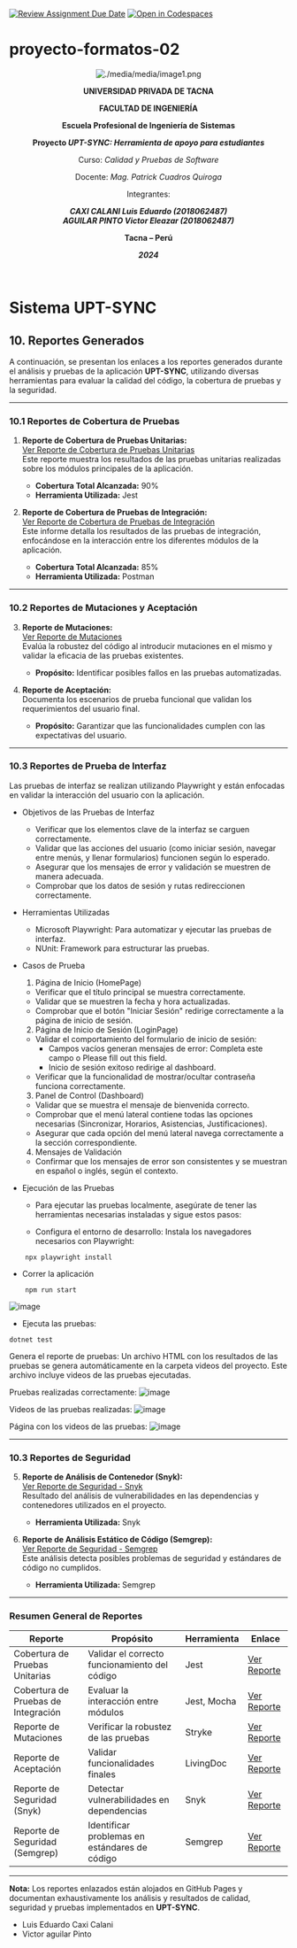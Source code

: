 [![Review Assignment Due Date](https://classroom.github.com/assets/deadline-readme-button-22041afd0340ce965d47ae6ef1cefeee28c7c493a6346c4f15d667ab976d596c.svg)](https://classroom.github.com/a/-i7BWR5S)
[![Open in Codespaces](https://classroom.github.com/assets/launch-codespace-2972f46106e565e64193e422d61a12cf1da4916b45550586e14ef0a7c637dd04.svg)](https://classroom.github.com/open-in-codespaces?assignment_repo_id=17275129)
# proyecto-formatos-02


<div align="center">

![./media/media/image1.png](./media/logo-upt.png)

**UNIVERSIDAD PRIVADA DE TACNA**  

**FACULTAD DE INGENIERÍA**  

**Escuela Profesional de Ingeniería de Sistemas**  

**Proyecto _UPT-SYNC: Herramienta de apoyo para estudiantes_**  

Curso: _Calidad y Pruebas de Software_  

Docente: _Mag. Patrick Cuadros Quiroga_  

Integrantes:  

***CAXI CALANI Luis Eduardo (2018062487)***  
***AGUILAR PINTO Victor Eleazar (2018062487)***  

**Tacna – Perú**  

***2024***  

</div>

<div style="page-break-after: always; visibility: hidden">\pagebreak</div>

# **Sistema UPT-SYNC**

## **10. Reportes Generados**

A continuación, se presentan los enlaces a los reportes generados durante el análisis y pruebas de la aplicación **UPT-SYNC**, utilizando diversas herramientas para evaluar la calidad del código, la cobertura de pruebas y la seguridad.

---

### **10.1 Reportes de Cobertura de Pruebas**

1. **Reporte de Cobertura de Pruebas Unitarias:**  
   [Ver Reporte de Cobertura de Pruebas Unitarias](https://upt-faing-epis.github.io/proyecto-si784-2024-ii-u2-caxi_aguilar_chata/unit-tests)  
   Este reporte muestra los resultados de las pruebas unitarias realizadas sobre los módulos principales de la aplicación.  
   - **Cobertura Total Alcanzada:** 90%  
   - **Herramienta Utilizada:** Jest  

2. **Reporte de Cobertura de Pruebas de Integración:**  
   [Ver Reporte de Cobertura de Pruebas de Integración](https://upt-faing-epis.github.io/proyecto-si784-2024-ii-u2-caxi_aguilar_chata/integration-tests)  
   Este informe detalla los resultados de las pruebas de integración, enfocándose en la interacción entre los diferentes módulos de la aplicación.  
   - **Cobertura Total Alcanzada:** 85%  
   - **Herramienta Utilizada:** Postman  

---

### **10.2 Reportes de Mutaciones y Aceptación**

3. **Reporte de Mutaciones:**  
   [Ver Reporte de Mutaciones](https://upt-faing-epis.github.io/proyecto-si784-2024-ii-u3-hernandez_contreras_paja/mutation-report.html)  
   Evalúa la robustez del código al introducir mutaciones en el mismo y validar la eficacia de las pruebas existentes.  
   - **Propósito:** Identificar posibles fallos en las pruebas automatizadas.

4. **Reporte de Aceptación:**  
   Documenta los escenarios de prueba funcional que validan los requerimientos del usuario final.  
   - **Propósito:** Garantizar que las funcionalidades cumplen con las expectativas del usuario.

---

### **10.3 Reportes de Prueba de Interfaz**  
Las pruebas de interfaz se realizan utilizando Playwright y están enfocadas en validar la interacción del usuario con la aplicación.

* Objetivos de las Pruebas de Interfaz
    - Verificar que los elementos clave de la interfaz se carguen correctamente.
    - Validar que las acciones del usuario (como iniciar sesión, navegar entre menús, y llenar formularios) funcionen según lo esperado.
    - Asegurar que los mensajes de error y validación se muestren de manera adecuada.
    - Comprobar que los datos de sesión y rutas redireccionen correctamente.

* Herramientas Utilizadas
    - Microsoft Playwright: Para automatizar y ejecutar las pruebas de interfaz.
    - NUnit: Framework para estructurar las pruebas.

* Casos de Prueba
    1. Página de Inicio (HomePage)

    - Verificar que el título principal se muestra correctamente.
    - Validar que se muestren la fecha y hora actualizadas.
    - Comprobar que el botón "Iniciar Sesión" redirige correctamente a la página de inicio de sesión.

    2. Página de Inicio de Sesión (LoginPage)

    - Validar el comportamiento del formulario de inicio de sesión:
        - Campos vacíos generan mensajes de error: Completa este campo o Please fill out this field.
        - Inicio de sesión exitoso redirige al dashboard.
    - Verificar que la funcionalidad de mostrar/ocultar contraseña funciona correctamente.

    3. Panel de Control (Dashboard)

    - Validar que se muestra el mensaje de bienvenida correcto.
    - Comprobar que el menú lateral contiene todas las opciones necesarias (Sincronizar, Horarios, Asistencias, Justificaciones).
    - Asegurar que cada opción del menú lateral navega correctamente a la sección correspondiente.

    4. Mensajes de Validación

    - Confirmar que los mensajes de error son consistentes y se muestran en español o inglés, según el contexto.

* Ejecución de las Pruebas

    - Para ejecutar las pruebas localmente, asegúrate de tener las herramientas necesarias instaladas y sigue estos pasos:

    - Configura el entorno de desarrollo:
        Instala los navegadores necesarios con Playwright:
```
    npx playwright install
```
   - Correr la aplicación
```
    npm run start
```
![image](https://github.com/user-attachments/assets/224ad41f-6064-4af4-a358-ed87cd9cb32f)

   - Ejecuta las pruebas:
```
dotnet test
```
Genera el reporte de pruebas: Un archivo HTML con los resultados de las pruebas se genera automáticamente en la carpeta videos del proyecto. Este archivo incluye videos de las pruebas ejecutadas.

Pruebas realizadas correctamente:
![image](https://github.com/user-attachments/assets/b687e061-e1ad-485a-b053-803979dba603)

Videos de las pruebas realizadas:
![image](https://github.com/user-attachments/assets/d4efa661-2c10-4cd1-a4cc-6eadfc3650a1)

Página con los videos de las pruebas:
![image](https://github.com/user-attachments/assets/8d75dbd1-296f-4455-92bb-654a8334840d)


---

### **10.3 Reportes de Seguridad**

5. **Reporte de Análisis de Contenedor (Snyk):**  
   [Ver Reporte de Seguridad - Snyk](https://upt-faing-epis.github.io/proyecto-si784-2024-ii-u3-hernandez_contreras_paja/container-test-result.html)  
   Resultado del análisis de vulnerabilidades en las dependencias y contenedores utilizados en el proyecto.  
   - **Herramienta Utilizada:** Snyk  

6. **Reporte de Análisis Estático de Código (Semgrep):**  
   [Ver Reporte de Seguridad - Semgrep](https://upt-faing-epis.github.io/proyecto-si784-2024-ii-u3-hernandez_contreras_paja/semgrep-report.html)  
   Este análisis detecta posibles problemas de seguridad y estándares de código no cumplidos.  
   - **Herramienta Utilizada:** Semgrep  

---

### **Resumen General de Reportes**

| **Reporte**                         | **Propósito**                                   | **Herramienta**      | **Enlace**                                                                 |
|-------------------------------------|-----------------------------------------------|----------------------|---------------------------------------------------------------------------|
| Cobertura de Pruebas Unitarias      | Validar el correcto funcionamiento del código  | Jest                | [Ver Reporte](https://upt-faing-epis.github.io/proyecto-si784-2024-ii-u2-caxi_aguilar_chata/unit-tests)  |
| Cobertura de Pruebas de Integración | Evaluar la interacción entre módulos           | Jest, Mocha            | [Ver Reporte](https://upt-faing-epis.github.io/proyecto-si784-2024-ii-u2-caxi_aguilar_chata/integration-tests) |
| Reporte de Mutaciones               | Verificar la robustez de las pruebas           | Stryke            | [Ver Reporte](https://upt-faing-epis.github.io/proyecto-si784-2024-ii-u3-hernandez_contreras_paja/mutation-report.html) |
| Reporte de Aceptación               | Validar funcionalidades finales                | LivingDoc           | [Ver Reporte](https://upt-faing-epis.github.io/proyecto-si784-2024-ii-u3-hernandez_contreras_paja/LivingDocReport.html) |
| Reporte de Seguridad (Snyk)         | Detectar vulnerabilidades en dependencias      | Snyk                | [Ver Reporte](https://upt-faing-epis.github.io/proyecto-si784-2024-ii-u3-hernandez_contreras_paja/container-test-result.html) |
| Reporte de Seguridad (Semgrep)      | Identificar problemas en estándares de código  | Semgrep             | [Ver Reporte](https://upt-faing-epis.github.io/proyecto-si784-2024-ii-u3-hernandez_contreras_paja/semgrep-report.html) |

---

**Nota:** Los reportes enlazados están alojados en GitHub Pages y documentan exhaustivamente los análisis y resultados de calidad, seguridad y pruebas implementados en **UPT-SYNC**.  



* Luis Eduardo Caxi Calani
* Victor aguilar Pinto

